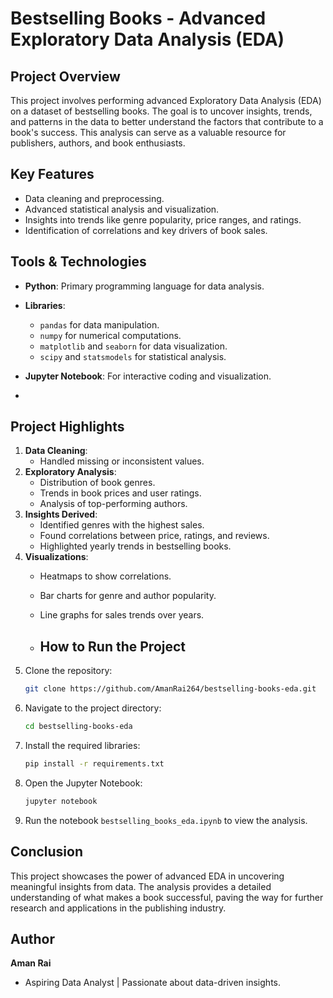 # Bestselling Books - Advanced Exploratory Data Analysis (EDA)

## Project Overview

This project involves performing advanced Exploratory Data Analysis (EDA) on a dataset of bestselling books. The goal is to uncover insights, trends, and patterns in the data to better understand the factors that contribute to a book's success. This analysis can serve as a valuable resource for publishers, authors, and book enthusiasts.

## Key Features
- Data cleaning and preprocessing.
- Advanced statistical analysis and visualization.
- Insights into trends like genre popularity, price ranges, and ratings.
- Identification of correlations and key drivers of book sales.

## Tools & Technologies
- **Python**: Primary programming language for data analysis.
- **Libraries**: 
  - `pandas` for data manipulation.
  - `numpy` for numerical computations.
  - `matplotlib` and `seaborn` for data visualization.
  - `scipy` and `statsmodels` for statistical analysis.
- **Jupyter Notebook**: For interactive coding and visualization.

- 
## Project Highlights
1. **Data Cleaning**:
   - Handled missing or inconsistent values.
2. **Exploratory Analysis**:
   - Distribution of book genres.
   - Trends in book prices and user ratings.
   - Analysis of top-performing authors.
3. **Insights Derived**:
   - Identified genres with the highest sales.
   - Found correlations between price, ratings, and reviews.
   - Highlighted yearly trends in bestselling books.
4. **Visualizations**:
   - Heatmaps to show correlations.
   - Bar charts for genre and author popularity.
   - Line graphs for sales trends over years.
  
   - ## How to Run the Project
1. Clone the repository:
   ```bash
   git clone https://github.com/AmanRai264/bestselling-books-eda.git
   ```
2. Navigate to the project directory:
   ```bash
   cd bestselling-books-eda
   ```
3. Install the required libraries:
   ```bash
   pip install -r requirements.txt
   ```
4. Open the Jupyter Notebook:
   ```bash
   jupyter notebook
   ```
5. Run the notebook `bestselling_books_eda.ipynb` to view the analysis.

## Conclusion
This project showcases the power of advanced EDA in uncovering meaningful insights from data. The analysis provides a detailed understanding of what makes a book successful, paving the way for further research and applications in the publishing industry.

## Author
**Aman Rai**
- Aspiring Data Analyst | Passionate about data-driven insights.

